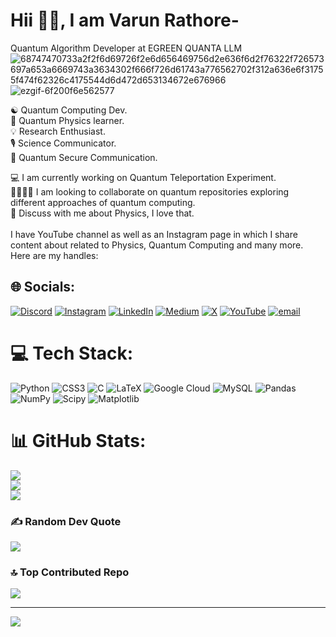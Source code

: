 # Hii 👋🏻, I am Varun Rathore- <br>

Quantum Algorithm Developer at EGREEN QUANTA LLM <br>
![68747470733a2f2f6d69726f2e6d656469756d2e636f6d2f76322f726573697a653a6669743a3634302f666f726d61743a776562702f312a636e6f31755f474f62326c4175544d6d472d653134672e676966](https://github.com/user-attachments/assets/01004963-ef63-4e47-856b-6c0464d06354) <inline> ![ezgif-6f200f6e562577](https://github.com/user-attachments/assets/58f0660f-4406-41bf-926a-806f8ec1ac70)



☯️ Quantum Computing Dev. <br>
🎲 Quantum Physics learner. <br>
💡 Research Enthusiast. <br>
🎙️ Science Communicator. <br>
🔗 Quantum Secure Communication. <br>

💻 I am currently working on Quantum Teleportation Experiment. <br>
🫱🏻‍🫲🏻 I am looking to collaborate on quantum repositories exploring different approaches of quantum computing. <br>
💬 Discuss with me about Physics, I love that. <br>
<br>
I have YouTube channel as well as an Instagram page in which I share content about related to Physics, Quantum Computing and many more. <br>
Here are my handles: <br>




## 🌐 Socials:
[![Discord](https://img.shields.io/badge/Discord-%237289DA.svg?logo=discord&logoColor=white)](https://discord.gg/https://discord.com/channels/@me) [![Instagram](https://img.shields.io/badge/Instagram-%23E4405F.svg?logo=Instagram&logoColor=white)](https://instagram.com/@varuunn_137) [![LinkedIn](https://img.shields.io/badge/LinkedIn-%230077B5.svg?logo=linkedin&logoColor=white)](https://linkedin.com/in/https://www.linkedin.com/in/varun-rathore-623579284/) [![Medium](https://img.shields.io/badge/Medium-12100E?logo=medium&logoColor=white)](https://medium.com/@https://medium.com/@VarunRathore137) [![X](https://img.shields.io/badge/X-black.svg?logo=X&logoColor=white)](https://x.com/https://x.com/VarunRathore137) [![YouTube](https://img.shields.io/badge/YouTube-%23FF0000.svg?logo=YouTube&logoColor=white)](https://youtube.com/@https://www.youtube.com/@cosmic.caffee) [![email](https://img.shields.io/badge/Email-D14836?logo=gmail&logoColor=white)](mailto:varunrathore7067@gmail.com) 

# 💻 Tech Stack:
![Python](https://img.shields.io/badge/python-3670A0?style=for-the-badge&logo=python&logoColor=ffdd54) ![CSS3](https://img.shields.io/badge/css3-%231572B6.svg?style=for-the-badge&logo=css3&logoColor=white) ![C](https://img.shields.io/badge/c-%2300599C.svg?style=for-the-badge&logo=c&logoColor=white) ![LaTeX](https://img.shields.io/badge/latex-%23008080.svg?style=for-the-badge&logo=latex&logoColor=white) ![Google Cloud](https://img.shields.io/badge/GoogleCloud-%234285F4.svg?style=for-the-badge&logo=google-cloud&logoColor=white) ![MySQL](https://img.shields.io/badge/mysql-4479A1.svg?style=for-the-badge&logo=mysql&logoColor=white) ![Pandas](https://img.shields.io/badge/pandas-%23150458.svg?style=for-the-badge&logo=pandas&logoColor=white) ![NumPy](https://img.shields.io/badge/numpy-%23013243.svg?style=for-the-badge&logo=numpy&logoColor=white) ![Scipy](https://img.shields.io/badge/SciPy-%230C55A5.svg?style=for-the-badge&logo=scipy&logoColor=%white) ![Matplotlib](https://img.shields.io/badge/Matplotlib-%23ffffff.svg?style=for-the-badge&logo=Matplotlib&logoColor=black)

# 📊 GitHub Stats:
![](https://github-readme-stats.vercel.app/api?username=VarunRathore137&theme=transparent&hide_border=false&include_all_commits=true&count_private=false)<br/>
![](https://nirzak-streak-stats.vercel.app/?user=VarunRathore137&theme=transparent&hide_border=false)<br/>
![](https://github-readme-stats.vercel.app/api/top-langs/?username=VarunRathore137&theme=transparent&hide_border=false&include_all_commits=true&count_private=false&layout=compact)

### ✍️ Random Dev Quote
![](https://quotes-github-readme.vercel.app/api?type=horizontal&theme=radical)

### 🔝 Top Contributed Repo
![](https://github-contributor-stats.vercel.app/api?username=VarunRathore137&limit=5&theme=dark&combine_all_yearly_contributions=true)

---
[![](https://visitcount.itsvg.in/api?id=VarunRathore137&icon=0&color=0)](https://visitcount.itsvg.in)



